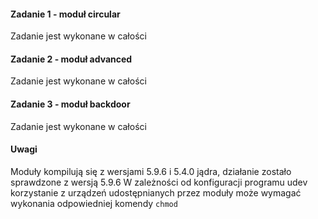 #### Zadanie 1 - moduł circular
Zadanie jest wykonane w całości
#### Zadanie 2 - moduł advanced
Zadanie jest wykonane w całości
#### Zadanie 3 - moduł backdoor
Zadanie jest wykonane w całości
#### Uwagi
Moduły kompilują się z wersjami 5.9.6 i 5.4.0 jądra, działanie zostało sprawdzone z wersją 5.9.6
W zależności od konfiguracji programu udev korzystanie z urządzeń udostępnianych przez moduły może wymagać wykonania odpowiedniej komendy `chmod`
